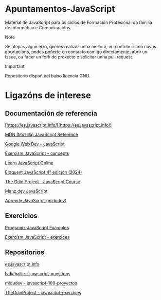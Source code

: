 # Apuntamentos-JavaScript
Material de JavaScript para os ciclos de Formación Profesional da familia de Informática e Comunicacións.

> [!NOTE]
> Se atopas algún erro, queres realizar unha mellora, ou contribuir con novas aportacións, podes poñerte en contacto comigo directamente, abrir un Issue, ou facer un fork do proxecto e solicitar unha pull request.

> [!IMPORTANT]
> Repositorio dispoñibel baixo licencia GNU.

Ligazóns de interese 
====================================

Documentación de referencia
---------------------

[https://es.javascript.info/](https://es.javascript.info/)

[MDN (Mozilla) JavaScript Reference](https://developer.mozilla.org/es/docs/Web/JavaScript/Reference)

[Google Web Dev - JavaScript](https://web.dev/learn/javascript)

[Exercism JavaScript - concepts](https://exercism.org/tracks/javascript/concepts)

[Learn JavaScript Online](https://learnjavascript.online/)

[Eloquent JavaScript 4ª edición (2024)](https://eloquent-javascript-es.vercel.app/)

[The Odin Project - JavaScript Course](https://www.theodinproject.com/paths/full-stack-javascript/courses/javascript)

[Manz.dev JavaScript](https://lenguajejs.com/javascript/)

[Aprende JavaScript (midudev)](https://www.aprendejavascript.dev/)

Exercicios
---------------------

[Programiz JavaScript Examples](https://www.programiz.com/javascript/examples)

[Exercism JavaScript - exercices](https://exercism.org/tracks/javascript)

Repositorios
---------------------

[es.javascript.info](https://github.com/javascript-tutorial/es.javascript.info/tree/master)

[lydiahallie - javascript-questions](https://github.com/lydiahallie/javascript-questions)

[midudev - javascript-100-proyectos](https://github.com/midudev/javascript-100-proyectos)

[TheOdinProject - javascript-exercises](https://github.com/TheOdinProject/javascript-exercises)

